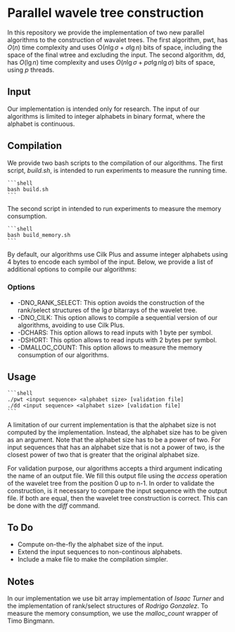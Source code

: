 # Parallel wavele tree construction #

In this repository we provide the implementation of two new parallel
algorithms to the construction of wavalet trees. The first algorithm,
pwt, has $O(n)$ time complexity and uses O$(n\lg\sigma+\sigma\lg n)$ bits of space,
including the space of the final wtree and excluding the input. The
second algorithm, dd, has $O(\lg n)$ time complexity and uses
$O(n\lg\sigma+p\sigma\lg n\lg\sigma)$ bits of space, using $p$
threads.

## Input ##

Our implementation is intended only for research. The input of our
algorithms is limited to integer alphabets in binary format,
where the alphabet is continuous.

## Compilation ##

We provide two bash scripts to the compilation of our algorithms. The
first script, *build.sh*, is intended to run experiments to measure
the running time.

	```shell
	bash build.sh
	```
The second script in intended to run experiments to measure the
memory consumption.

	```shell
	bash build_memory.sh
	```
	
By default, our algorithms use Cilk Plus and assume integer alphabets
using 4 bytes to encode each symbol of the input. Below, we provide a
list of additional options to compile our algorithms:

### Options ###

* -DNO\_RANK_SELECT: This option avoids the construction of the
  rank/select structures of the $\lg\sigma$ bitarrays of the wavelet
  tree.
* -DNO_CILK: This option allows to compile a sequential version of our
  algorithms, avoiding to use Cilk Plus.
* -DCHARS: This option allows to read inputs with 1 byte per symbol.
* -DSHORT: This option allows to read inputs with 2 bytes per symbol.
* -DMALLOC_COUNT: This option allows to measure the memory consumption
  of our algorithms.
  
## Usage ##

	```shell
	./pwt <input sequence> <alphabet size> [validation file]
	./dd <input sequence> <alphabet size> [validation file]
	```
A limitation of our current implementation is that the alphabet size
is not computed by the implementation. Instead, the alphabet size has
to be given as an argument. Note that the alphabet size has to be a
power of two. For input sequences that has an alphabet size that is
not a power of two, *<alphabet size>* is the closest power of two that
is greater that the original alphabet size.

For validation purpose, our algorithms accepts a third argument
indicating the name of an output file. We fill this output file using
the *access* operation of the wavelet tree from the position 0 up to
n-1. In order to validate the construction, is it necessary to compare
the input sequence with the output file. If both are equal, then the
wavelet tree construction is correct. This can be done with the *diff*
command. 


## To Do ##

* Compute on-the-fly the alphabet size of the input.
* Extend the input sequences to non-continous alphabets.
* Include a make file to make the compilation simpler.

## Notes ##

In our implementation we use bit array implementation of *Isaac
Turner* and the implementation of rank/select structures of *Rodrigo
Gonzalez*. To measure the memory consumption, we use the
*malloc_count* wrapper of Timo Bingmann.
